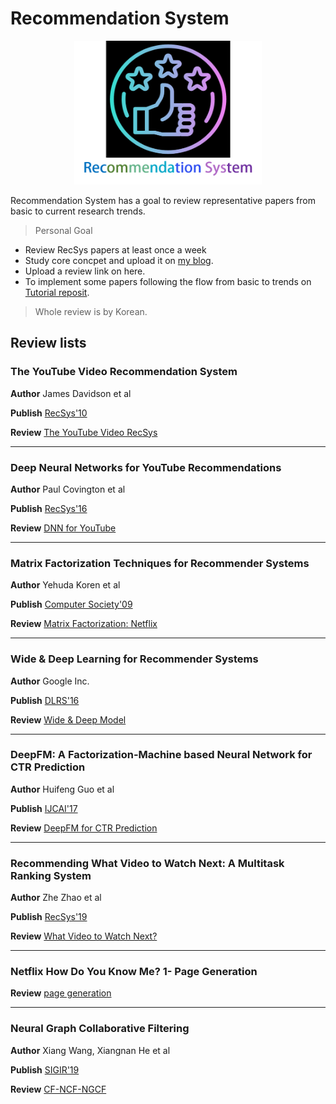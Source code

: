 # Recommendation System

<p align="center">
    <img src="./rec-figure.png" width="300" height="230">
</p>

Recommendation System has a goal to review representative papers from basic to current research trends.

> Personal Goal
* Review RecSys papers at least once a week
* Study core concpet and upload it on [my blog](https://blossominkyung.com/).
* Upload a review link on here.
* To implement some papers following the flow from basic to trends on [Tutorial reposit](https://github.com/blossominkyung/awesome-recsys-tutorial).

> Whole review is by Korean.

## Review lists

### The YouTube Video Recommendation System 
**Author** James Davidson et al

**Publish** [RecSys'10](https://www.inf.unibz.it/~ricci/ISR/papers/p293-davidson.pdf?fbclid=IwAR02saeLLv279WAJy5y5Y1SNLNv91t56vXKWzVpToXZqbQsN-_200f7Zd2g)

**Review** [The YouTube Video RecSys](https://blossominkyung.com/250186a5-9a8d-4b05-bf6c-bb59ef7d334d)

---

### Deep Neural Networks for YouTube Recommendations
**Author** Paul Covington et al

**Publish** [RecSys'16](https://static.googleusercontent.com/media/research.google.com/ko//pubs/archive/45530.pdf?fbclid=IwAR3cUcBD5z7a1a97SQAO9akIykyugO_jfMHKGzw_BuezPUSmLBTXFKZxDCQ)

**Review** [DNN for YouTube](https://blossominkyung.com/4834a9c0-091d-423a-995e-2f8dfc1dc702)

---

### Matrix Factorization Techniques for Recommender Systems

**Author** Yehuda Koren et al

**Publish** [Computer Society'09](https://datajobs.com/data-science-repo/Recommender-Systems-%5BNetflix%5D.pdf)

**Review** [Matrix Factorization: Netflix](https://blossominkyung.com/47ebfb7d-efce-47ec-97b4-1540c13b26b3)

---

### Wide & Deep Learning for Recommender Systems

**Author** Google Inc.

**Publish** [DLRS'16](https://arxiv.org/pdf/1606.07792.pdf)

**Review** [Wide & Deep Model](https://blossominkyung.com/01594455-9327-4393-9c85-ba5c6f16698d)

---

### DeepFM: A Factorization-Machine based Neural Network for CTR Prediction
**Author** Huifeng Guo et al

**Publish** [IJCAI'17](https://arxiv.org/pdf/1703.04247.pdf)

**Review** [DeepFM for CTR Prediction](https://blossominkyung.com/1e717a30-653a-4c0a-bb89-8800e9183798)

---

### Recommending What Video to Watch Next: A Multitask Ranking System
**Author** Zhe Zhao et al 

**Publish** [RecSys'19](https://daiwk.github.io/assets/youtube-multitask.pdf?fbclid=IwAR3z4b9YlBP_99_AshH8alFT6YerXKcAdgKv5d438YnWQefk7yXwNpRrmJY)

**Review** [What Video to Watch Next?](https://blossominkyung.com/b621c61f-7def-472e-abed-452b51cb35d7)

---

### Netflix How Do You Know Me? 1- Page Generation
**Review** [page generation](https://blossominkyung.com/20e6de2b-42f0-4dc8-8a88-c81c982d3a0e)

---
### Neural Graph Collaborative Filtering
**Author** Xiang Wang, Xiangnan He et al

**Publish** [SIGIR'19](https://arxiv.org/abs/1905.08108)

**Review** [CF-NCF-NGCF](https://drive.google.com/file/d/1p5Se3KYacPth4f7O85wfpOtxi6Kbqm7l/view)

